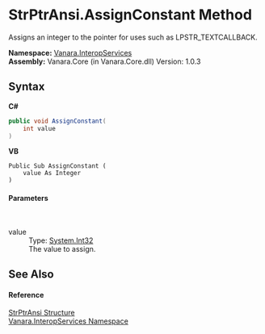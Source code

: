 # StrPtrAnsi.AssignConstant Method 
 

Assigns an integer to the pointer for uses such as LPSTR_TEXTCALLBACK.

**Namespace:**&nbsp;<a href="46913109-b3e0-3b59-6f7f-071f8aa90bf0">Vanara.InteropServices</a><br />**Assembly:**&nbsp;Vanara.Core (in Vanara.Core.dll) Version: 1.0.3

## Syntax

**C#**<br />
``` C#
public void AssignConstant(
	int value
)
```

**VB**<br />
``` VB
Public Sub AssignConstant ( 
	value As Integer
)
```


#### Parameters
&nbsp;<dl><dt>value</dt><dd>Type: <a href="http://msdn2.microsoft.com/en-us/library/td2s409d" target="_blank">System.Int32</a><br />The value to assign.</dd></dl>

## See Also


#### Reference
<a href="dfeb585e-cf90-73a6-c647-b60e0f674370">StrPtrAnsi Structure</a><br /><a href="46913109-b3e0-3b59-6f7f-071f8aa90bf0">Vanara.InteropServices Namespace</a><br />